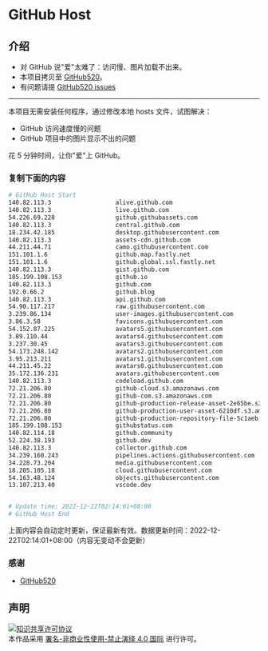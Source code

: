# GitHub Host
## 介绍
- 对 GitHub 说"爱"太难了：访问慢、图片加载不出来。
- 本项目拷贝至 [GitHub520](https://github.com/521xueweihan/GitHub520)。
- 有问题请提 [GitHub520 issues](https://github.com/521xueweihan/GitHub520/issues/new)

---

本项目无需安装任何程序，通过修改本地 hosts 文件，试图解决：
- GitHub 访问速度慢的问题
- GitHub 项目中的图片显示不出的问题

花 5 分钟时间，让你"爱"上 GitHub。

### 复制下面的内容
```bash
# GitHub Host Start
140.82.113.3                  alive.github.com
140.82.113.3                  live.github.com
54.226.69.228                 github.githubassets.com
140.82.113.3                  central.github.com
18.234.42.185                 desktop.githubusercontent.com
140.82.113.3                  assets-cdn.github.com
44.211.44.71                  camo.githubusercontent.com
151.101.1.6                   github.map.fastly.net
151.101.1.6                   github.global.ssl.fastly.net
140.82.113.3                  gist.github.com
185.199.108.153               github.io
140.82.113.3                  github.com
192.0.66.2                    github.blog
140.82.113.3                  api.github.com
54.90.117.217                 raw.githubusercontent.com
3.239.86.134                  user-images.githubusercontent.com
3.86.3.58                     favicons.githubusercontent.com
54.152.87.225                 avatars5.githubusercontent.com
3.89.110.44                   avatars4.githubusercontent.com
3.237.30.45                   avatars3.githubusercontent.com
54.173.248.142                avatars2.githubusercontent.com
3.95.213.211                  avatars1.githubusercontent.com
44.211.45.22                  avatars0.githubusercontent.com
35.172.136.231                avatars.githubusercontent.com
140.82.113.3                  codeload.github.com
72.21.206.80                  github-cloud.s3.amazonaws.com
72.21.206.80                  github-com.s3.amazonaws.com
72.21.206.80                  github-production-release-asset-2e65be.s3.amazonaws.com
72.21.206.80                  github-production-user-asset-6210df.s3.amazonaws.com
72.21.206.80                  github-production-repository-file-5c1aeb.s3.amazonaws.com
185.199.108.153               githubstatus.com
140.82.114.18                 github.community
52.224.38.193                 github.dev
140.82.113.3                  collector.github.com
34.239.160.243                pipelines.actions.githubusercontent.com
34.228.73.204                 media.githubusercontent.com
18.205.105.18                 cloud.githubusercontent.com
54.163.48.124                 objects.githubusercontent.com
13.107.213.40                 vscode.dev


# Update time: 2022-12-22T02:14:01+08:00
# GitHub Host End

```
上面内容会自动定时更新，保证最新有效。数据更新时间：2022-12-22T02:14:01+08:00（内容无变动不会更新）

### 感谢

- [GitHub520](https://github.com/521xueweihan/GitHub520)

## 声明
<a rel="license" href="https://creativecommons.org/licenses/by-nc-nd/4.0/deed.zh"><img alt="知识共享许可协议" style="border-width: 0" src="https://licensebuttons.net/l/by-nc-nd/4.0/88x31.png"></a><br>本作品采用 <a rel="license" href="https://creativecommons.org/licenses/by-nc-nd/4.0/deed.zh">署名-非商业性使用-禁止演绎 4.0 国际</a> 进行许可。